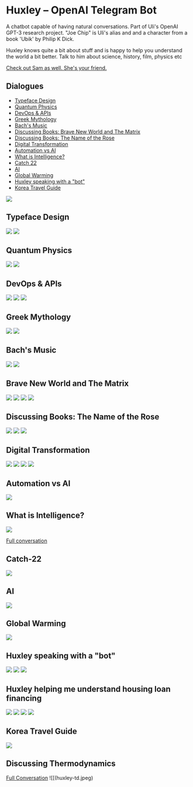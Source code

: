 # Huxley – OpenAI Telegram Bot

A chatbot capable of having natural conversations. Part of Uli's OpenAI GPT-3 research project. "Joe Chip" is Uli's alias and and a character from a book 'Ubik' by Philip K Dick.

Huxley knows quite a bit about stuff and is happy to help you understand the world a bit better. Talk to him about science, history, film, physics etc

[Check out Sam as well. She's your friend.](sam.md)

## Dialogues

* [Typeface Design](https://apigeek.net/openai/huxley.html#typeface-design)
* [Quantum Physics](https://apigeek.net/openai/huxley.html#quantum-physics)
* [DevOps & APIs](https://apigeek.net/openai/huxley.html#devops--apis)
* [Greek Mythology](https://apigeek.net/openai/huxley.html#greek-mythology)
* [Bach's Music](https://apigeek.net/openai/huxley.html#bachs-music)
* [Discussing Books: Brave New World and The Matrix](https://apigeek.net/openai/huxley.html#brave-new-world-and-the-matrix)
* [Discussing Books: The Name of the Rose](https://apigeek.net/openai/huxley.html?42434#discussing-books-the-name-of-the-rose)
* [Digital Transformation](https://apigeek.net/openai/huxley.html#digital-transformation)
* [Automation vs AI](https://apigeek.net/openai/huxley.html#automation-vs-ai)
* [What is Intelligence?](https://apigeek.net/openai/huxley.html#what-is-intelligence)
* [Catch 22](https://apigeek.net/openai/huxley.html#catch-22)
* [AI](https://apigeek.net/openai/huxley.html#ai)
* [Global Warming](https://apigeek.net/openai/huxley.html#global-warming)
* [Huxley speaking with a "bot"](https://apigeek.net/openai/huxley.html?#huxley-speaking-with-a-bot)
* [Korea Travel Guide](https://apigeek.net/openai/huxley.html#korea-travel-guide)

![](huxley.png)

## Typeface Design

![](hxf1.jpeg)
![](hxf2.jpeg)

## Quantum Physics

![](hxq1.jpeg)
![](hxq2.jpeg)

## DevOps & APIs

![](hxd1.png)
![](hxd2.png)
![](hxd3.png)

## Greek Mythology

![](hxgrk1.png)
![](hxgrk2.png)

## Bach's Music

![](hxbach1.png)
![](hxbach2.png)

## Brave New World and The Matrix

![](bnw1.png)
![](bnw2.png)
![](bnw3.png)
![](bnw4.png)

## Discussing Books: The Name of the Rose

![](notr1.png)
![](notr2.png)
![](notr3.png)

## Digital Transformation

![](dt01.png)
![](dt02.png)
![](dt03.png)
![](dt04.png)

## Automation vs AI

![](hxai1.png)

## What is Intelligence?

![](hxintell.png)

[Full conversation](./hxintell.md)

## Catch-22

![](c22.png)

## AI

![](huxley-on-ai.jpg)

## Global Warming

![](huxley-planet-01.jpg)

## Huxley speaking with a "bot"

![](hxb1.jpeg)
![](hxb2.jpeg)
![](hxb3.jpeg)

## Huxley helping me understand housing loan financing

![](hux-sora-1.png)
![](hux-sora-2.png)
![](hux-sora-3.png)
![](hux-sora-4.png)

## Korea Travel Guide

![](huxley-seoul.png)

## Discussing Thermodynamics

[Full Conversation](huxley-td.md)
![[(huxley-td.jpeg)
